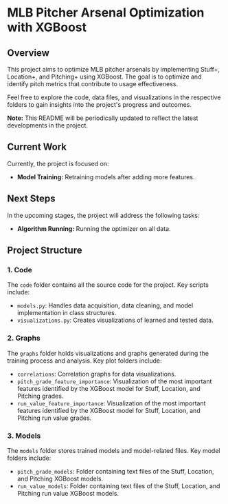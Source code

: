 # MLB Pitcher Arsenal Optimization with XGBoost

## Overview

This project aims to optimize MLB pitcher arsenals by implementing Stuff+, Location+, and Pitching+ using XGBoost. The goal is to optimize and identify pitch metrics that contribute to usage effectiveness.

Feel free to explore the code, data files, and visualizations in the respective folders to gain insights into the project's progress and outcomes.

**Note:** This README will be periodically updated to reflect the latest developments in the project.

## Current Work

Currently, the project is focused on:

- **Model Training:** Retraining models after adding more features.

## Next Steps

In the upcoming stages, the project will address the following tasks:

- **Algorithm Running:** Running the optimizer on all data.

## Project Structure

### 1. Code

The `code` folder contains all the source code for the project. Key scripts include:

- `models.py`: Handles data acquisition, data cleaning, and model implementation in class structures.
- `visualizations.py`: Creates visualizations of learned and tested data.

### 2. Graphs

The `graphs` folder holds visualizations and graphs generated during the training process and analysis. Key plot folders include:

- `correlations`: Correlation graphs for data visualizations.
- `pitch_grade_feature_importance`: Visualization of the most important features identified by the XGBoost model for Stuff, Location, and Pitching grades.
- `run_value_feature_importance`: Visualization of the most important features identified by the XGBoost model for Stuff, Location, and Pitching run value grades.

### 3. Models

The `models` folder stores trained models and model-related files. Key model folders include:

- `pitch_grade_models`: Folder containing text files of the Stuff, Location, and Pitching XGBoost models.
- `run_value_models`: Folder containing text files of the Stuff, Location, and Pitching run value XGBoost models.
